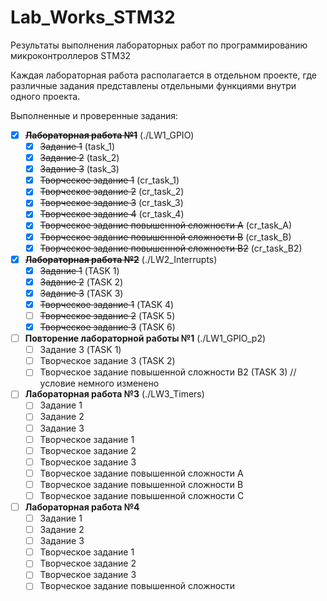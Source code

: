 # Lab_Works_STM32
Результаты выполнения лабораторных работ по программированию микроконтроллеров STM32

Каждая лабораторная работа располагается в отдельном проекте, где различные задания представлены отдельными функциями внутри одного проекта.

Выполненные и проверенные задания:
- [x] ~~**Лабораторная работа №1**~~ (./LW1_GPIO)
  - [x] ~~Задание 1~~ (task_1)
  - [x] ~~Задание 2~~ (task_2)
  - [x] ~~Задание 3~~ (task_3)
  - [x] ~~Творческое задание 1~~ (cr_task_1)
  - [x] ~~Творческое задание 2~~ (cr_task_2)
  - [x] ~~Творческое задание 3~~ (cr_task_3)
  - [x] ~~Творческое задание 4~~ (cr_task_4)
  - [x] ~~Творческое задание повышенной сложности A~~ (cr_task_A)
  - [x] ~~Творческое задание повышенной сложности B~~ (cr_task_B)
  - [x] ~~Творческое задание повышенной сложности B2~~ (cr_task_B2)

- [x] ~~**Лабораторная работа №2**~~ (./LW2_Interrupts)
  - [x] ~~Задание 1~~ (TASK 1)
  - [x] ~~Задание 2~~ (TASK 2)
  - [x] ~~Задание 3~~ (TASK 3)
  - [x] ~~Творческое задание 1~~ (TASK 4)
  - [ ] ~~Творческое задание 2~~ (TASK 5)
  - [x] ~~Творческое задание 3~~ (TASK 6)

- [ ] **Повторение лабораторной работы №1** (./LW1_GPIO_p2)
  - [ ] Задание 3 (TASK 1)
  - [ ] Творческое задание 3 (TASK 2)
  - [ ] Творческое задание повышенной сложности B2 (TASK 3) //условие немного изменено

- [ ] **Лабораторная работа №3** (./LW3_Timers)
  - [ ] Задание 1
  - [ ] Задание 2
  - [ ] Задание 3
  - [ ] Творческое задание 1 
  - [ ] Творческое задание 2
  - [ ] Творческое задание 3
  - [ ] Творческое задание повышенной сложности A
  - [ ] Творческое задание повышенной сложности B
  - [ ] Творческое задание повышенной сложности C

- [ ] **Лабораторная работа №4**
  - [ ] Задание 1
  - [ ] Задание 2
  - [ ] Задание 3
  - [ ] Творческое задание 1 
  - [ ] Творческое задание 2
  - [ ] Творческое задание 3
  - [ ] Творческое задание повышенной сложности
